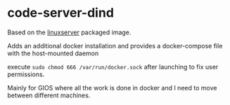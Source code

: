 # code-server-dind

Based on the [linuxserver](https://hub.docker.com/r/linuxserver/code-server) packaged image.

Adds an additional docker installation and provides a docker-compose file with the host-mounted daemon

execute `sudo chmod 666 /var/run/docker.sock` after launching to fix user permissions.

Mainly for GIOS where all the work is done in docker and I need to move between different machines.

